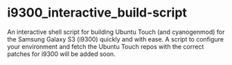 i9300_interactive_build-script
==============================

An interactive shell script for building Ubuntu Touch (and cyanogenmod) for the Samsung Galaxy S3 (i9300) quickly and with ease.
A script to configure your environment and fetch the Ubuntu Touch repos with the correct patches for i9300 will be added soon.
